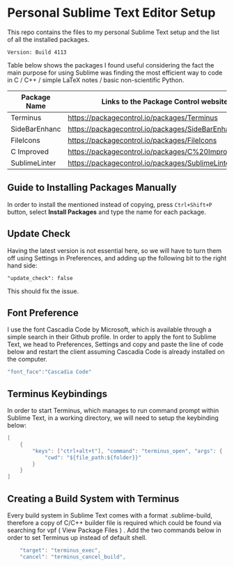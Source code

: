 # Personal Sublime Text Editor Setup 
This repo contains the files to my personal Sublime Text setup and the list of all the installed packages.  
  
```Version: Build 4113```
  
Table below shows the packages I found useful considering the fact the main purpose for using Sublime was finding the most efficient way to code in C / C++ / simple LaTeX notes / basic non-scientific Python.  

| Package Name  | Links to the Package Control website                   |
|---------------|--------------------------------------------------------|
| Terminus      | https://packagecontrol.io/packages/Terminus            |
| SideBarEnhanc | https://packagecontrol.io/packages/SideBarEnhancements |
| FileIcons     | https://packagecontrol.io/packages/FileIcons           |
| C Improved    | https://packagecontrol.io/packages/C%20Improved        |
| SublimeLinter | https://packagecontrol.io/packages/SublimeLinter       |
## Guide to Installing Packages Manually
In order to install the mentioned instead of copying, press ```Ctrl+Shift+P``` button, select **Install Packages** and type the name for each package.  
## Update Check 
Having the latest version is not essential here, so we will have to turn them off using Settings in Preferences, and adding up the following bit to the right hand side:  
  
```"update_check": false```
  
This should fix the issue.  
## Font Preference
I use the font Cascadia Code by Microsoft, which is available through a simple search in their Github profile. In order to apply the font to Sublime Text, we head to Preferences, Settings and copy and paste the line of code below and restart the client assuming Cascadia Code is already installed on the computer.  
  
```c
"font_face":"Cascadia Code"
```
## Terminus Keybindings
In order to start Terminus, which manages to run command prompt within Sublime Text, in a working directory, we will need to setup the keybinding below:   
  
```c
[
    { 
        "keys": ["ctrl+alt+t"], "command": "terminus_open", "args": {
            "cwd": "${file_path:${folder}}"
        }
    }
]
```
## Creating a Build System with Terminus
Every build system in Sublime Text comes with a format .sublime-build, therefore a copy of C/C++ builder file is required which could be found via searching for vpf ( View Package Files ) . Add the two commands below in order to set Terminus up instead of default shell.  
```c
	"target": "terminus_exec",
	"cancel": "terminus_cancel_build",
```
